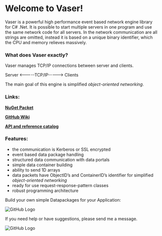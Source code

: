 # Welcome to Vaser!

Vaser is a powerful high performance event based network engine library for C# .Net. 
It is possible to start multiple servers in one program and use the same network code for all servers. 
In the network communication are all strings are omitted, instead it is based on a unique binary identifier, which the CPU and memory relieves massively.


### What does Vaser exactly?

Vaser manages TCP/IP connections between server and clients.

Server <-----TCP/IP-----> Clients


The main goal of this engine is simplified _object-oriented networking_.

### Links:
**[NuGet Packet](https://www.nuget.org/packages/Vaser/)**

**[GitHub Wiki](https://github.com/Meoqan/Vaser/wiki)**

**[API and reference catalog](http://clusterware.de/Doc/)**


### Features:

+ the communication is Kerberos or SSL encrypted
+ event based data package handling
+ structured data communication with data portals
+ simple data container building
+ ability to send 1D arrays
+ data packets have ObjectID’s and ContainerID’s identifier for simplified _object-oriented networking_
+ ready for use request-response-pattern classes
+ robust programming architecture

Build your own simple Datapackages for your Application:

![GitHub Logo](http://clusterware.de/images/MyDataPacket.png)


If you need help or have suggestions, please send me a message.

![GitHub Logo](http://clusterware.de/images/cluster-logo-s.png)

